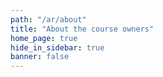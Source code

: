 ```yaml
---
path: "/ar/about"
title: "About the course owners"
home_page: true
hide_in_sidebar: true
banner: false
---
```


<about-content></about-content>



